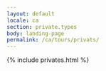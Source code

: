 ```yaml
---
layout: default
locale: ca
section: private.types
body: landing-page
permalink: /ca/tours/privats/
---
```


{% include privates.html %}
